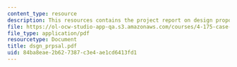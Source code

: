```yaml
---
content_type: resource
description: This resources contains the project report on design proposal in alexandria.
file: https://ol-ocw-studio-app-qa.s3.amazonaws.com/courses/4-175-case-studies-in-city-form-fall-2005/84ba8eae2b627387c3e4ae1cd6413fd1_dsgn_prpsal.pdf
file_type: application/pdf
resourcetype: Document
title: dsgn_prpsal.pdf
uid: 84ba8eae-2b62-7387-c3e4-ae1cd6413fd1
---
```

